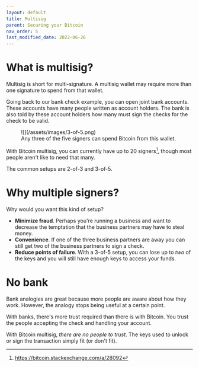 ```yaml
---
layout: default
title: Multisig
parent: Securing your Bitcoin
nav_order: 5
last_modified_date: 2022-06-26
---
```


# What is multisig?

Multisig is short for multi-signature. A multisig wallet may require more than
one signature to spend from that wallet.

Going back to our bank check example, you can open joint bank accounts. These
accounts have many people written as account holders. The bank is also told
by these account holders how many must sign the checks for the check to be
valid.

<figure markdown=1>
![](/assets/images/3-of-5.png)
<figcaption>Any three of the five signers can spend Bitcoin from this wallet.</figcaption>
</figure>

With Bitcoin multisig, you can currently have up to 20 signers[^1], though most people
aren't like to need that many.

The common setups are 2-of-3 and 3-of-5.

# Why multiple signers?

Why would you want this kind of setup?

- **Minimize fraud**. Perhaps you're running a business and want to decrease the
temptation that the business partners may have to steal money.
- **Convenience**. If one of the three business partners are away you can still get
two of the business partners to sign a check.
- **Reduce points of failure**. With a 3-of-5 setup, you can lose up to *two* of the
keys and you will still have enough keys to access your funds.

# No bank

Bank analogies are great because more people are aware about how they work.
However, the analogy stops being useful at a certain point.

With banks, there's more trust required than there is with Bitcoin.
You trust the people accepting the check and handling your account.

With Bitcoin multisig, *there are no people to trust*. The keys used to unlock
or sign the transaction simply fit (or don't fit).

[^1]: https://bitcoin.stackexchange.com/a/28092
